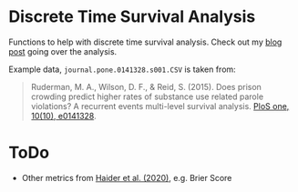 # Discrete Time Survival Analysis
 
Functions to help with discrete time survival analysis. Check out my [blog post](https://andrewpwheeler.com/2020/09/26/discrete-time-survival-models-in-python/) going over the analysis.

Example data, `journal.pone.0141328.s001.CSV` is taken from:

 > Ruderman, M. A., Wilson, D. F., & Reid, S. (2015). Does prison crowding predict higher rates of substance use related parole violations? A recurrent events multi-level survival analysis. [PloS one, 10(10), e0141328](https://journals.plos.org/plosone/article?id=10.1371/journal.pone.0141328).

# ToDo

 - Other metrics from [Haider et al. (2020)](https://www.jmlr.org/papers/volume21/18-772/18-772.pdf), e.g. Brier Score
